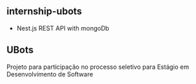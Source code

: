 internship-ubots
----------------

* Nest.js REST API with mongoDb

UBots
-----
Projeto para participação no processo seletivo para Estágio em Desenvolvimento de Software 
